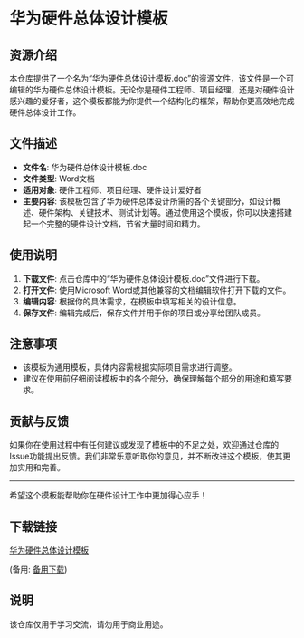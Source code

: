 # 华为硬件总体设计模板

## 资源介绍

本仓库提供了一个名为“华为硬件总体设计模板.doc”的资源文件，该文件是一个可编辑的华为硬件总体设计模板。无论你是硬件工程师、项目经理，还是对硬件设计感兴趣的爱好者，这个模板都能为你提供一个结构化的框架，帮助你更高效地完成硬件总体设计工作。

## 文件描述

- **文件名**: 华为硬件总体设计模板.doc
- **文件类型**: Word文档
- **适用对象**: 硬件工程师、项目经理、硬件设计爱好者
- **主要内容**: 该模板包含了华为硬件总体设计所需的各个关键部分，如设计概述、硬件架构、关键技术、测试计划等。通过使用这个模板，你可以快速搭建起一个完整的硬件设计文档，节省大量时间和精力。

## 使用说明

1. **下载文件**: 点击仓库中的“华为硬件总体设计模板.doc”文件进行下载。
2. **打开文件**: 使用Microsoft Word或其他兼容的文档编辑软件打开下载的文件。
3. **编辑内容**: 根据你的具体需求，在模板中填写相关的设计信息。
4. **保存文件**: 编辑完成后，保存文件并用于你的项目或分享给团队成员。

## 注意事项

- 该模板为通用模板，具体内容需根据实际项目需求进行调整。
- 建议在使用前仔细阅读模板中的各个部分，确保理解每个部分的用途和填写要求。

## 贡献与反馈

如果你在使用过程中有任何建议或发现了模板中的不足之处，欢迎通过仓库的Issue功能提出反馈。我们非常乐意听取你的意见，并不断改进这个模板，使其更加实用和完善。

---

希望这个模板能帮助你在硬件设计工作中更加得心应手！

## 下载链接
[华为硬件总体设计模板](https://pan.quark.cn/s/c48419356735) 

(备用: [备用下载](https://pan.baidu.com/s/1tQ_QfLgloW7VrcuV88J9iA?pwd=1234))

## 说明

该仓库仅用于学习交流，请勿用于商业用途。
